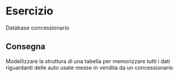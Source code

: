 # Esercizio

Database concessionario

## Consegna

Modellizzare la struttura di una tabella per memorizzare tutti i dati riguardanti delle auto usate messe in vendita da un concessionario
